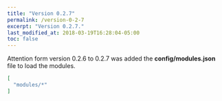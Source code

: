```yaml
---
title: "Version 0.2.7"
permalink: /version-0-2-7
excerpt: "Version 0.2.7."
last_modified_at: 2018-03-19T16:28:04-05:00
toc: false
---
```


Attention form version 0.2.6 to 0.2.7 was added the __config/modules.json__ file to load the modules.

```json
[
  "modules/*"
]
```
